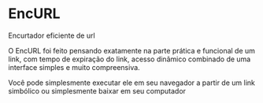# EncURL
Encurtador eficiente de url

O EncURL foi feito pensando exatamente na parte prática e funcional de um link, com tempo de expiração do link, acesso dinâmico combinado de uma interface simples e muito compreensiva.

Você pode simplesmente executar ele em seu navegador a partir de um link simbólico ou simplesmente baixar em seu computador 
